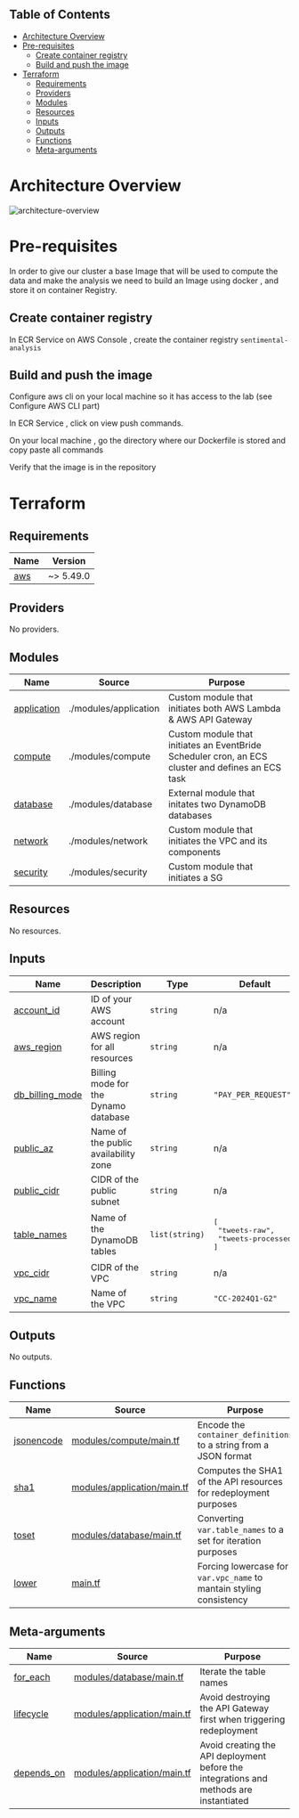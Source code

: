 ## Table of Contents
- [Architecture Overview](#architecture-overview)
- [Pre-requisites](#pre-requisites)
  - [Create container registry](#create-container-registry)
  - [Build and push the image](#build-and-push-the-image)
- [Terraform](#terraform)
  - [Requirements](#requirements)
  - [Providers](#providers)
  - [Modules](#modules)
  - [Resources](#resources)
  - [Inputs](#inputs)
  - [Outputs](#outputs)
  - [Functions](#functions)
  - [Meta-arguments](#meta-arguments)

# Architecture Overview
![architecture-overview](https://i.imgur.com/NeOvXwK.png)

# Pre-requisites
In order to give our cluster a base Image that will be used to compute the data and make the analysis we need to build an Image using docker , and store it on container Registry.
## Create container registry
In ECR Service on AWS Console , create the container registry `sentimental-analysis`
## Build and push the image
Configure aws cli on your local machine so it has access to the lab (see Configure AWS CLI part)

In ECR Service , click on view push commands.

On your local machine , go the directory where our Dockerfile is stored and copy paste all commands

Verify that the image is in the repository

# Terraform
## Requirements

| Name | Version |
|------|---------|
| <a name="requirement_aws"></a> [aws](#requirement\_aws) | ~> 5.49.0 |

## Providers

No providers.

## Modules

| Name | Source | Purpose |
|------|--------|---------|
| <a name="module_application"></a> [application](modules/application) | ./modules/application | Custom module that initiates both AWS Lambda & AWS API Gateway |
| <a name="module_compute"></a> [compute](modules/compute) | ./modules/compute | Custom module that initiates an EventBride Scheduler cron, an ECS cluster and defines an ECS task |
| <a name="module_database"></a> [database](modules/database) | ./modules/database | External module that initates two DynamoDB databases |
| <a name="module_network"></a> [network](modules/network) | ./modules/network | Custom module that initiates the VPC and its components |
| <a name="module_security"></a> [security](modules/security) | ./modules/security | Custom module that initiates a SG |

## Resources

No resources.

## Inputs

| Name | Description | Type | Default | Required |
|------|-------------|------|---------|:--------:|
| <a name="input_account_id"></a> [account\_id](#input\_account\_id) | ID of your AWS account | `string` | n/a | yes |
| <a name="input_aws_region"></a> [aws\_region](#input\_aws\_region) | AWS region for all resources | `string` | n/a | yes |
| <a name="input_db_billing_mode"></a> [db\_billing\_mode](#input\_db\_billing\_mode) | Billing mode for the Dynamo database | `string` | `"PAY_PER_REQUEST"` | no |
| <a name="input_public_az"></a> [public\_az](#input\_public\_az) | Name of the public availability zone | `string` | n/a | yes |
| <a name="input_public_cidr"></a> [public\_cidr](#input\_public\_cidr) | CIDR of the public subnet | `string` | n/a | yes |
| <a name="input_table_names"></a> [table\_names](#input\_table\_names) | Name of the DynamoDB tables | `list(string)` | <pre>[<br>  "tweets-raw",<br>  "tweets-processed"<br>]</pre> | no |
| <a name="input_vpc_cidr"></a> [vpc\_cidr](#input\_vpc\_cidr) | CIDR of the VPC | `string` | n/a | yes |
| <a name="input_vpc_name"></a> [vpc\_name](#input\_vpc\_name) | Name of the VPC | `string` | `"CC-2024Q1-G2"` | no |

## Outputs

No outputs.

## Functions
| Name | Source | Purpose |
|------|--------|---------|
| <a name="function_jsonencode"></a> [jsonencode](https://developer.hashicorp.com/terraform/language/functions/jsonencode) | [modules/compute/main.tf](modules/compute/main.tf#L16) | Encode the `container_definitions` to a string from a JSON format|
| <a name="function_sha1"></a> [sha1](https://developer.hashicorp.com/terraform/language/functions/sha1) | [modules/application/main.tf](modules/application/main.tf#L178) | Computes the SHA1 of the API resources for redeployment purposes|
| <a name="function_toset"></a> [toset](https://developer.hashicorp.com/terraform/language/functions/toset) | [modules/database/main.tf](modules/database/main.tf#L3) | Converting `var.table_names` to a set for iteration purposes|
| <a name="function_lower"></a> [lower](https://developer.hashicorp.com/terraform/language/functions/lower) | [main.tf](main.tf#L3) | Forcing lowercase for `var.vpc_name` to mantain styling consistency|

## Meta-arguments
| Name | Source | Purpose |
|------|--------|---------|
| <a name="meta_for_each"></a> [for_each](https://developer.hashicorp.com/terraform/language/meta-arguments/for_each) | [modules/database/main.tf](modules/database/main.tf#L3) | Iterate the table names|
| <a name="meta_lifecycle"></a> [lifecycle](https://developer.hashicorp.com/terraform/language/meta-arguments/lifecycle) | [modules/application/main.tf](modules/application/main.tf#L186) | Avoid destroying the API Gateway first when triggering redeployment|
| <a name="meta_depends_on"></a> [depends_on](https://developer.hashicorp.com/terraform/language/meta-arguments/depends_on) | [modules/application/main.tf](modules/application/main.tf#L190) | Avoid creating the API deployment before the integrations and methods are instantiated|
<!-- END_TF_DOCS -->
